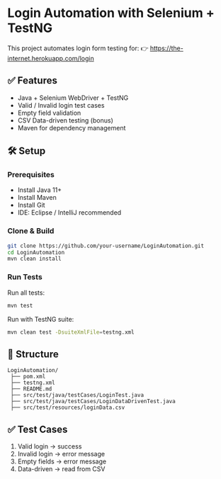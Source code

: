 # Login Automation with Selenium + TestNG

This project automates login form testing for:
👉 https://the-internet.herokuapp.com/login

## ✅ Features
- Java + Selenium WebDriver + TestNG
- Valid / Invalid login test cases
- Empty field validation
- CSV Data-driven testing (bonus)
- Maven for dependency management

## 🛠️ Setup

### Prerequisites
- Install Java 11+  
- Install Maven  
- Install Git  
- IDE: Eclipse / IntelliJ recommended  

### Clone & Build
```bash
git clone https://github.com/your-username/LoginAutomation.git
cd LoginAutomation
mvn clean install
```

### Run Tests
Run all tests:
```bash
mvn test
```
Run with TestNG suite:
```bash
mvn clean test -DsuiteXmlFile=testng.xml
```

## 📂 Structure
```
LoginAutomation/
 ├── pom.xml
 ├── testng.xml
 ├── README.md
 ├── src/test/java/testCases/LoginTest.java
 ├── src/test/java/testCases/LoginDataDrivenTest.java
 ├── src/test/resources/loginData.csv
```

## ✅ Test Cases
1. Valid login → success  
2. Invalid login → error message  
3. Empty fields → error message  
4. Data-driven → read from CSV  
